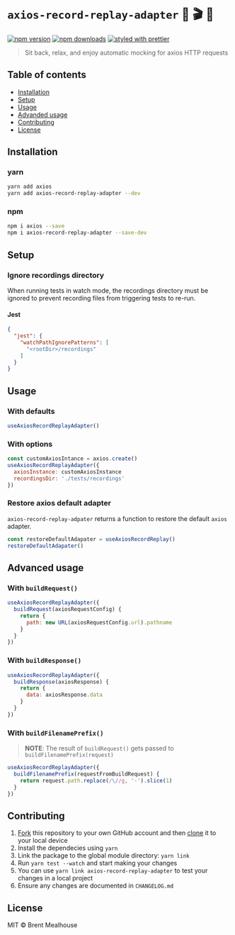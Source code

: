# `axios-record-replay-adapter` 🎥 🎬 🍿

[![npm version](https://img.shields.io/npm/v/axios-record-replay-adapter.svg)](https://npmjs.org/package/axios-record-replay-adapter)
[![npm downloads](https://img.shields.io/npm/dm/axios-record-replay-adapter.svg)](https://npmjs.org/package/axios-record-replay-adapter)
[![styled with prettier](https://img.shields.io/badge/styled_with-prettier-ff69b4.svg)](https://github.com/prettier/prettier)

> Sit back, relax, and enjoy automatic mocking for axios HTTP requests

## Table of contents

- [Installation](#installation)
- [Setup](#setup)
- [Usage](#usage)
- [Advanded usage](#advanced-usage)
- [Contributing](#contributing)
- [License](#license)

## Installation

### yarn

```sh
yarn add axios
yarn add axios-record-replay-adapter --dev
```

### npm

```sh
npm i axios --save
npm i axios-record-replay-adapter --save-dev
```

## Setup

### Ignore recordings directory

When running tests in watch mode, the recordings directory must be ignored to prevent recording files from triggering tests to re-run.

#### Jest

```json
{
  "jest": {
    "watchPathIgnorePatterns": [
      "<rootDir>/recordings"
    ]
  }
}
```

## Usage

### With defaults

```js
useAxiosRecordReplayAdapter()
```

### With options

```js
const customAxiosIntance = axios.create()
useAxiosRecordReplayAdapter({
  axiosInstance: customAxiosInstance
  recordingsDir: './tests/recordings'
})
```

### Restore axios default adapter

`axios-record-replay-adpater` returns a function to restore the default `axios` adapter.

```js
const restoreDefaultAdapater = useAxiosRecordReplay()
restoreDefaultAdapater()
```

## Advanced usage

### With `buildRequest()`

```js
useAxiosRecordReplayAdapter({
  buildRequest(axiosRequestConfig) {
    return {
      path: new URL(axiosRequestConfig.url).pathname
    }
  }
})
```

### With `buildResponse()`

```js
useAxiosRecordReplayAdapter({
  buildResponse(axiosResponse) {
    return {
      data: axiosResponse.data
    }
  }
})
```

### With `buildFilenamePrefix()`

> **NOTE**: The result of `buildRequest()` gets passed to `buildFilenamePrefix(request)`

```js
useAxiosRecordReplayAdapter({
  buildFilenamePrefix(requestFromBuildRequest) {
    return request.path.replace(/\//g, '-').slice(1)
  }
})
```

## Contributing

1. [Fork](https://help.github.com/en/articles/fork-a-repo) this repository to your own GitHub account and then [clone](https://help.github.com/en/articles/cloning-a-repository) it to your local device
1. Install the dependecies using `yarn`
1. Link the package to the global module directory: `yarn link`
1. Run `yarn test --watch` and start making your changes
1. You can use `yarn link axios-record-replay-adapter` to test your changes in a local project
1. Ensure any changes are documented in `CHANGELOG.md`

## License

MIT © Brent Mealhouse
